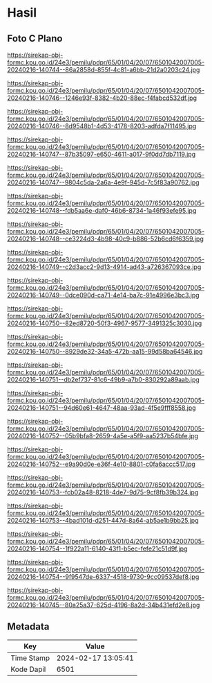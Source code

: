 # Hasil

## Foto C Plano

https://sirekap-obj-formc.kpu.go.id/24e3/pemilu/pdpr/65/01/04/20/07/6501042007005-20240216-140744--86a2858d-855f-4c81-a6bb-21d2a0203c24.jpg

https://sirekap-obj-formc.kpu.go.id/24e3/pemilu/pdpr/65/01/04/20/07/6501042007005-20240216-140746--1246e93f-8382-4b20-88ec-f4fabcd532df.jpg

https://sirekap-obj-formc.kpu.go.id/24e3/pemilu/pdpr/65/01/04/20/07/6501042007005-20240216-140746--8d9548b1-4d53-4178-8203-adfda7f11495.jpg

https://sirekap-obj-formc.kpu.go.id/24e3/pemilu/pdpr/65/01/04/20/07/6501042007005-20240216-140747--87b35097-e650-4611-a017-9f0dd7db7119.jpg

https://sirekap-obj-formc.kpu.go.id/24e3/pemilu/pdpr/65/01/04/20/07/6501042007005-20240216-140747--9804c5da-2a6a-4e9f-945d-7c5f83a90762.jpg

https://sirekap-obj-formc.kpu.go.id/24e3/pemilu/pdpr/65/01/04/20/07/6501042007005-20240216-140748--fdb5aa6e-daf0-46b6-8734-1a46f93efe95.jpg

https://sirekap-obj-formc.kpu.go.id/24e3/pemilu/pdpr/65/01/04/20/07/6501042007005-20240216-140748--ce3224d3-4b98-40c9-b886-52b6cd6f6359.jpg

https://sirekap-obj-formc.kpu.go.id/24e3/pemilu/pdpr/65/01/04/20/07/6501042007005-20240216-140749--c2d3acc2-9d13-4914-ad43-a726367093ce.jpg

https://sirekap-obj-formc.kpu.go.id/24e3/pemilu/pdpr/65/01/04/20/07/6501042007005-20240216-140749--0dce090d-ca71-4e14-ba7c-91e4996e3bc3.jpg

https://sirekap-obj-formc.kpu.go.id/24e3/pemilu/pdpr/65/01/04/20/07/6501042007005-20240216-140750--82ed8720-50f3-4967-9577-3491325c3030.jpg

https://sirekap-obj-formc.kpu.go.id/24e3/pemilu/pdpr/65/01/04/20/07/6501042007005-20240216-140750--8929de32-34a5-472b-aa15-99d58ba64546.jpg

https://sirekap-obj-formc.kpu.go.id/24e3/pemilu/pdpr/65/01/04/20/07/6501042007005-20240216-140751--db2ef737-81c6-49b9-a7b0-830292a89aab.jpg

https://sirekap-obj-formc.kpu.go.id/24e3/pemilu/pdpr/65/01/04/20/07/6501042007005-20240216-140751--94d60e61-4647-48aa-93ad-4f5e9fff8558.jpg

https://sirekap-obj-formc.kpu.go.id/24e3/pemilu/pdpr/65/01/04/20/07/6501042007005-20240216-140752--05b9bfa8-2659-4a5e-a5f9-aa5237b54bfe.jpg

https://sirekap-obj-formc.kpu.go.id/24e3/pemilu/pdpr/65/01/04/20/07/6501042007005-20240216-140752--e9a90d0e-e36f-4e10-8801-c0fa6accc517.jpg

https://sirekap-obj-formc.kpu.go.id/24e3/pemilu/pdpr/65/01/04/20/07/6501042007005-20240216-140753--fcb02a48-8218-4de7-9d75-9cf8fb39b324.jpg

https://sirekap-obj-formc.kpu.go.id/24e3/pemilu/pdpr/65/01/04/20/07/6501042007005-20240216-140753--4bad101d-d251-447d-8a64-ab5ae1b9bb25.jpg

https://sirekap-obj-formc.kpu.go.id/24e3/pemilu/pdpr/65/01/04/20/07/6501042007005-20240216-140754--1f922a11-6140-43f1-b5ec-fefe21c51d9f.jpg

https://sirekap-obj-formc.kpu.go.id/24e3/pemilu/pdpr/65/01/04/20/07/6501042007005-20240216-140754--9f9547de-6337-4518-9730-9cc09537def8.jpg

https://sirekap-obj-formc.kpu.go.id/24e3/pemilu/pdpr/65/01/04/20/07/6501042007005-20240216-140745--80a25a37-625d-4196-8a2d-34b431efd2e8.jpg


## Metadata

| Key        | Value               |
| ---------- | ------------------- |
| Time Stamp | 2024-02-17 13:05:41 |
| Kode Dapil | 6501                |



